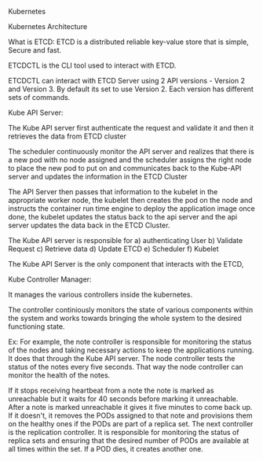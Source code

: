 Kubernetes

Kubernetes Architecture



What is ETCD:
ETCD is a distributed reliable key-value store that is simple, Secure and fast.


ETCDCTL is the CLI tool used to interact with ETCD.

ETCDCTL can interact with ETCD Server using 2 API versions - Version 2 and Version 3.  By default its set to use Version 2. Each version has different sets of commands.


Kube API Server:

The Kube API server first authenticate the request and validate it and then it retrieves the data from ETCD cluster

The scheduler continuously monitor the API server and realizes that there is a new pod with no node assigned and the scheduler assigns the right node to place the new pod to put on and communicates back to the Kube-API server and updates the information in the ETCD Cluster 

The API Server then passes that information to the kubelet in the appropriate worker node, the kubelet then creates the pod on the node and instructs the container run time engine to deploy the application image once done, the kubelet updates the status back to the api server and the api server updates the data back in the ETCD Cluster.

The Kube API server is responsible for 
	a) authenticating User
	b) Validate Request
	c) Retrieve data
	d) Update ETCD
	e) Scheduler
	f) Kubelet

The Kube API Server is the only component that interacts with the ETCD, 

Kube Controller Manager:


It manages the various controllers inside the kubernetes.

The controller continiously monitors the state of various components within the system and works towards bringing the whole system to the desired functioning state.

Ex: 
For example, the note controller is responsible for monitoring the status of the nodes and taking necessary actions to keep the applications running. It does that through the Kube API server. The node controller tests the status of the notes every five seconds. That way the node controller can monitor the health of the notes.


If it stops receiving heartbeat from a note the note is marked as unreachable but it waits for 40 seconds before marking it unreachable. After a note is marked unreachable it gives it five minutes to come back up. If it doesn't, it removes the PODs assigned to that note and provisions them on the healthy ones if the PODs are part of a replica set. The next controller is the replication controller. It is responsible for monitoring the status of replica sets and ensuring that the desired number of PODs are available at all times within the set.
If a POD dies, it creates another one.
